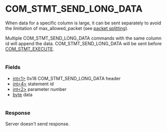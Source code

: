 # COM_STMT_SEND_LONG_DATA

When data for a specific column is large, it can be sent separately to avoid the limitation of max_allowed_packet (see [packet splitting](../0-packet.md#packet-splitting)).

Multiple COM_STMT_SEND_LONG_DATA commands with the same column id will append the data. COM_STMT_SEND_LONG_DATA will be sent before [COM_STMT_EXECUTE](com_stmt_execute.md).

#

### Fields

* [int<1>](../protocol-data-types.md#fixed-length-integers) 0x18 COM_STMT_SEND_LONG_DATA header
* [int<4>](../protocol-data-types.md#fixed-length-integers) statement id
* [int<2>](../protocol-data-types.md#fixed-length-integers) parameter number
* [byte<EOF>](../protocol-data-types.md#end-of-file-length-bytes) data

#

### Response

Server doesn't send response.